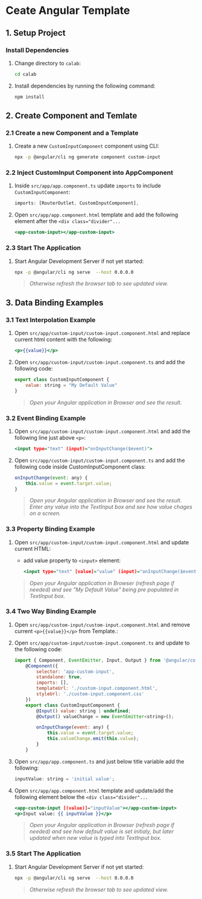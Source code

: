# Ceate Angular Template

## 1. Setup Project

### Install Dependencies

1. Change directory to `calab`:

    ```.sh
    cd calab
    ```
2. Install dependencies by running the following command:

    ```.sh
    npm install
    ```

## 2. Create Component and Temlate

### 2.1 Create a new Component and a Template

1. Create a new `CustomInputComponent` component using CLI:

    ```.sh
    npx -p @angular/cli ng generate component custom-input
    ```

### 2.2 Inject CustomInput Component into AppComponent

1. Inside `src/app/app.component.ts` update `imports` to include `CustomInputComponent`:

    ```.js
    imports: [RouterOutlet, CustomInputComponent],
    ```

2. Open `src/app/app.component.html` template and add the following element after the `<div class="divider"...`

    ```.html
    <app-custom-input></app-custom-input>
    ```

### 2.3 Start The Application

1. Start Angular Development Server if not yet started:

    ```.bash
    npx -p @angular/cli ng serve  --host 0.0.0.0 
    ```
    > _Otherwise refresh the browser tab to see updated view._

## 3. Data Binding Examples

### 3.1 Text Interpolation Example

1. Open `src/app/custom-input/custom-input.component.html` and replace current html content with the following:

    ```.html
    <p>{{value}}</p>
    ```

2. Open `src/app/custom-input/custom-input.component.ts` and add the following code:

    ```.js
    export class CustomInputComponent {
        value: string = "My Default Value"
    }
    ```

    > _Open your Angular application in Browser and see the result._

### 3.2 Event Binding Example
1. Open `src/app/custom-input/custom-input.component.html` and add the following line just above `<p>`:

    ```.html
    <input type="text" (input)="onInputChange($event)">
    ```

2. Open `src/app/custom-input/custom-input.component.ts` and add the following code inside CustomInputComponent class:

    ```.js
    onInputChange(event: any) {
        this.value = event.target.value;
    }
    ```
    
    > _Open your Angular application in Browser and see the result.
    Enter any value into the TextInput box and see how value chages on a screen._


### 3.3 Property Binding Example
1. Open `src/app/custom-input/custom-input.component.html` and update current HTML:
    - add value property to `<input>` element:

        ```.html
        <input type="text" [value]="value" (input)="onInputChange($event)">
        ```
        
    > _Open your Angular application in Browser (refresh page if needed) and see "My Default Value" being pre populated in  TextInput box._


### 3.4 Two Way Binding Example

1. Open `src/app/custom-input/custom-input.component.html` and remove current `<p>{{value}}</p>` from Template.:

2. Open `src/app/custom-input/custom-input.component.ts` and update to the following code:

    ```.js
    import { Component, EventEmitter, Input, Output } from '@angular/core';
        @Component({
            selector: 'app-custom-input',
            standalone: true,
            imports: [],
            templateUrl: './custom-input.component.html',
            styleUrl: './custom-input.component.css'
        })
        export class CustomInputComponent {
            @Input() value: string | undefined;
            @Output() valueChange = new EventEmitter<string>();

            onInputChange(event: any) {
                this.value = event.target.value;
                this.valueChange.emit(this.value);
            }
        }
    ```
3. Open `src/app/app.component.ts` and just below title variable add the following:

    ```.js
    inputValue: string = 'initial value';
    ```

4. Open `src/app/app.component.html` template and update/add the following element below the `<div class="divider"...`

    ```.html
    <app-custom-input [(value)]="inputValue"></app-custom-input>
    <p>Input value: {{ inputValue }}</p>
    ```

    > _Open your Angular application in Browser (refresh page if needed) and see how default value is set initialy, but later updated when 
    new value is typed into TextInput box._


### 3.5 Start The Application

1. Start Angular Development Server if not yet started:

    ```.bash
    npx -p @angular/cli ng serve  --host 0.0.0.0 
    ```
    > _Otherwise refresh the browser tab to see updated view._
